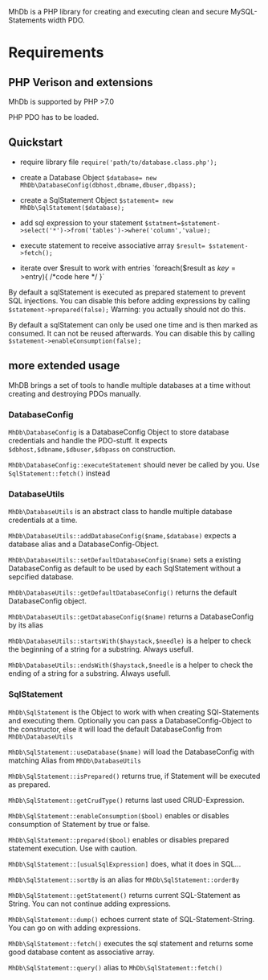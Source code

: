MhDb is a PHP library for creating and executing clean and secure MySQL-Statements width PDO.

# Requirements

## PHP Verison and extensions
MhDb is supported by PHP >7.0

PHP PDO has to be loaded.

## Quickstart

- require library file
`require('path/to/database.class.php');`

- create a Database Object
`$database= new MhDb\DatabaseConfig(dbhost,dbname,dbuser,dbpass);`

- create a SqlStatement Object
`$statement= new MhDb\SqlStatement($database);`

- add sql expression to your statement
`$statment=$statement->select('*')->from('tables')->where('column','value);`

- execute statement to receive associative array
`$result= $statement->fetch();`

- iterate over $result to work with entries
`foreach($result as $key=>$entry){ /*code here */ }`

By default a sqlStatement is executed as prepared statement to prevent SQL injections.
You can disable this before adding expressions by calling
`$statement->prepared(false);`
Warning: you actually should not do this.

By default a sqlStatement can only be used one time and is then marked as consumed. It can not be reused afterwards. You can disable this by calling `$statement->enableConsumption(false);`


## more extended usage
MhDB brings a set of tools to handle multiple databases at a time without creating and destroying PDOs manually.

### DatabaseConfig
`MhDb\DatabaseConfig` is a DatabaseConfig Object to store database credentials and handle the PDO-stuff. It expects `$dbhost,$dbname,$dbuser,$dbpass` on construction.

`MhDb\DatabaseConfig::executeStatement` should never be called by you. Use `SqlStatement::fetch()` instead

### DatabaseUtils
`MhDb\DatabaseUtils` is an abstract class to handle multiple database credentials at a time.

`MhDb\DatabaseUtils::addDatabaseConfig($name,$database)` expects a database alias and a DatabaseConfig-Object.

`MhDb\DatabaseUtils::setDefaultDatabaseConfig($name)` sets a existing DatabaseConfig as default to be used by each SqlStatement without a sepcified database.

`MhDb\DatabaseUtils::getDefaultDatabaseConfig()` returns the default DatabaseConfig object.

`MhDb\DatabaseUtils::getDatabaseConfig($name)` returns a DatabaseConfig by its alias

`MhDb\DatabaseUtils::startsWith($haystack,$needle)` is a helper to check the beginning of a string for a substring. Always usefull.

`MhDb\DatabaseUtils::endsWith($haystack,$needle` is a helper to check the ending of a string for a substring. Always usefull.

### SqlStatement
`MhDb\SqlStatement` is the Object to work with when creating SQl-Statements and executing them. Optionally you can pass a DatabaseConfig-Object to the constructor, else it will load the default DatabaseConfig from `MhDb\DatabaseUtils`

`MhDb\SqlStatement::useDatabase($name)` will load the DatabaseConfig with matching Alias from `MhDb\DatabaseUtils`

`MhDb\SqlStatement::isPrepared()` returns true, if Statement will be executed as prepared.

`MhDb\SqlStatement::getCrudType()` returns last used CRUD-Expression.

`MhDb\SqlStatement::enableConsumption($bool)` enables or disables consumption of Statement by true or false. 

`MhDb\SqlStatement::prepared($bool)` enables or disables prepared statement execution. Use with caution.

`MhDb\SqlStatement::[usualSqlExpression]` does, what it does in SQL...

`MhDb\SqlStatement::sortBy` is an alias for `MhDb\SqlStatement::orderBy`

`MhDb\SqlStatement::getStatement()` returns current SQL-Statement as String. You can not continue adding expressions.

`MhDb\SqlStatement::dump()` echoes current state of SQL-Statement-String. You can go on with adding expressions.

`MhDb\SqlStatement::fetch()` executes the sql statement and returns some good database content as associative array.

`MhDb\SqlStatement::query()` alias to `MhDb\SqlStatement::fetch()`





